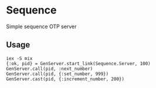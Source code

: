 # Sequence

Simple sequence OTP server

## Usage
```
iex -S mix
{:ok, pid} = GenServer.start_link(Sequence.Server, 100)
GenServer.call(pid, :next_number)
GenServer.call(pid, {:set_number, 999})
GenServer.cast(pid, {:increment_number, 200})
```
